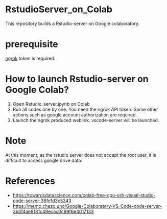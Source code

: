 # RstudioServer_on_Colab
This repository builds a Rstudio-server on Google colaboratory.

# prerequisite
[ngrok](https://ngrok.com/)  token is required.

# How to launch Rstudio-server on Google Colab?
1. Open Rstudio_server.ipynb on Colab
2. Run all codes one by one. You need the ngrok API token. Some other actions such as google account authorization are required.
3. Launch the ngrok produced weblink. vscode-server will be launched.

# Note
At this moment, as the rstudio server does not accept the root user, it is difficult to access google drive data.

# References
- https://towardsdatascience.com/colab-free-gpu-ssh-visual-studio-code-server-36fe1d3c5243
- https://memo.chezo.uno/Google-Colaboratory-VS-Code-code-server-3b0f4ae8181c49ecac0c99f6e4017133
